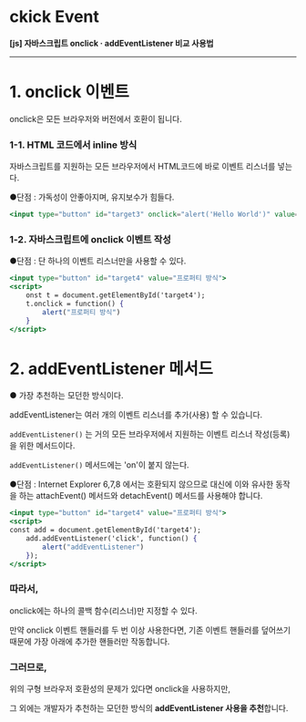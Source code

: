# ckick Event

**[js] 자바스크립트 onclick · addEventListener 비교 사용법**

---



# 1. onclick 이벤트

onclick은 모든 브라우저와 버전에서 호환이 됩니다.



### 1-1. HTML 코드에서 inline 방식

자바스크립트를 지원하는 모든 브라우저에서 HTML코드에 바로 이벤트 리스너를 넣는다.

●단점 : 가독성이 안좋아지며, 유지보수가 힘들다.

```jsx
<input type="button" id="target3" onclick="alert('Hello World')" value="alertBtn_this_inline">
```



### 1-2. 자바스크립트에 onclick 이벤트 작성

●단점 : 단 하나의 이벤트 리스너만을 사용할 수 있다.

```jsx
<input type="button" id="target4" value="프로퍼티 방식">
<script>
	onst t = document.getElementById('target4');
	t.onclick = function() {
	    alert("프로퍼티 방식")
	}
</script>
```





# 2. addEventListener 메서드

● 가장 추천하는 모던한 방식이다.

addEventListener는 여러 개의 이벤트 리스너를 추가(사용) 할 수 있습니다.

`addEventListener()` 는 거의 모든 브라우저에서 지원하는 이벤트 리스너 작성(등록)을 위한 메서드이다.

`addEventListener()` 메서드에는 'on'이 붙지 않는다.

●단점 : Internet Explorer 6,7,8 에서는 호환되지 않으므로 대신에 이와 유사한 동작을 하는 attachEvent() 메서드와 detachEvent() 메서드를 사용해야 합니다.

```jsx
<input type="button" id="target4" value="프로퍼티 방식">
<script>
const add = document.getElementById('target4');
    add.addEventListener('click', function() {
        alert("addEventListener")
    });
</script>
```



### 따라서,

onclick에는 하나의 콜백 함수(리스너)만 지정할 수 있다.  

만약 onclick 이벤트 핸들러를 두 번 이상 사용한다면, 기존 이벤트 핸들러를 덮어쓰기 때문에 가장 아래에 추가한 핸들러만 작동합니다.



### 그러므로,

위의 구형 브라우저 호환성의 문제가 있다면 onclick을 사용하지만, 

그 외에는 개발자가 추천하는 모던한 방식의 **addEventListener 사용을 추천**합니다.